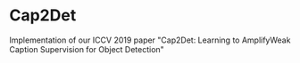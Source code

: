 # Cap2Det
Implementation of our ICCV 2019 paper "Cap2Det: Learning to AmplifyWeak Caption Supervision for Object Detection"
